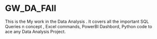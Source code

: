# GW_DA_FAll

This is the My work in the Data Analysis .
It covers all the important SQL Queries n concept , Excel commands, PowerBI Dashbord, Python code to ace  any Data Analysis Project.
